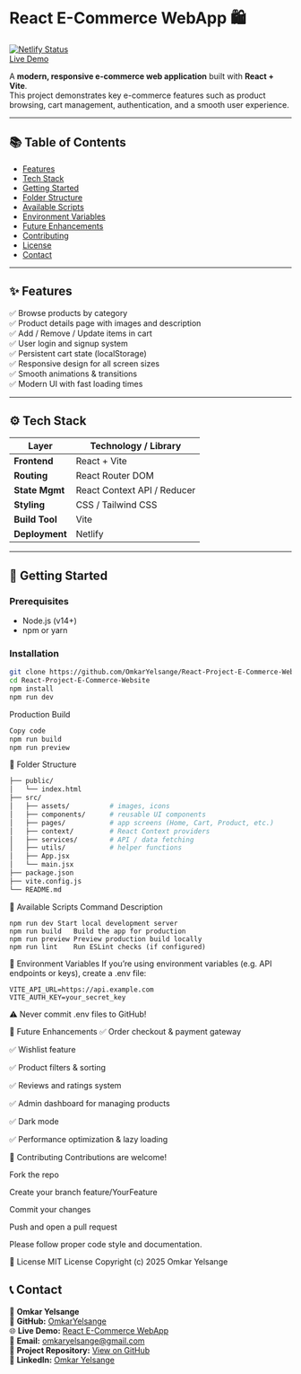 
# React E-Commerce WebApp 🛍️

[![Netlify Status](https://api.netlify.com/api/v1/badges/0f6e2b3a-badge-example/deploy-status)](https://react-e-commerce-webapp.netlify.app/)  
[Live Demo](https://react-e-commerce-webapp.netlify.app/)

A **modern, responsive e-commerce web application** built with **React + Vite**.  
This project demonstrates key e-commerce features such as product browsing, cart management, authentication, and a smooth user experience.

---

## 📚 Table of Contents

- [Features](#features)
- [Tech Stack](#tech-stack)
- [Getting Started](#getting-started)
- [Folder Structure](#folder-structure)
- [Available Scripts](#available-scripts)
- [Environment Variables](#environment-variables)
- [Future Enhancements](#future-enhancements)
- [Contributing](#contributing)
- [License](#license)
- [Contact](#contact)

---

## ✨ Features

✅ Browse products by category  
✅ Product details page with images and description  
✅ Add / Remove / Update items in cart  
✅ User login and signup system  
✅ Persistent cart state (localStorage)  
✅ Responsive design for all screen sizes  
✅ Smooth animations & transitions  
✅ Modern UI with fast loading times  

---

## ⚙️ Tech Stack

| Layer            | Technology / Library             |
|------------------|----------------------------------|
| **Frontend**     | React + Vite                     |
| **Routing**      | React Router DOM                 |
| **State Mgmt**   | React Context API / Reducer      |
| **Styling**      | CSS / Tailwind CSS               |
| **Build Tool**   | Vite                             |
| **Deployment**   | Netlify                          |

---

## 🚀 Getting Started

### Prerequisites
- Node.js (v14+)
- npm or yarn

### Installation
```bash
git clone https://github.com/OmkarYelsange/React-Project-E-Commerce-Website.git
cd React-Project-E-Commerce-Website
npm install
npm run dev
```
Production Build
```bash
Copy code
npm run build
npm run preview
```
🧩 Folder Structure
```bash
├── public/
│   └── index.html
├── src/
│   ├── assets/          # images, icons
│   ├── components/      # reusable UI components
│   ├── pages/           # app screens (Home, Cart, Product, etc.)
│   ├── context/         # React Context providers
│   ├── services/        # API / data fetching
│   ├── utils/           # helper functions
│   ├── App.jsx
│   └── main.jsx
├── package.json
├── vite.config.js
└── README.md
```
🧰 Available Scripts
Command	Description
```
npm run dev	Start local development server
npm run build	Build the app for production
npm run preview	Preview production build locally
npm run lint	Run ESLint checks (if configured)
```

🔐 Environment Variables
If you’re using environment variables (e.g. API endpoints or keys), create a .env file:

```
VITE_API_URL=https://api.example.com
VITE_AUTH_KEY=your_secret_key
```
⚠️ Never commit .env files to GitHub!

🚧 Future Enhancements
✅ Order checkout & payment gateway

✅ Wishlist feature

✅ Product filters & sorting

✅ Reviews and ratings system

✅ Admin dashboard for managing products

✅ Dark mode

✅ Performance optimization & lazy loading

🤝 Contributing
Contributions are welcome!

Fork the repo

Create your branch feature/YourFeature

Commit your changes

Push and open a pull request

Please follow proper code style and documentation.

🧾 License
MIT License
Copyright (c) 2025 Omkar Yelsange


## 📞 Contact

👤 **Omkar Yelsange**  
💼 **GitHub:** [OmkarYelsange](https://github.com/OmkarYelsange)  
🌐 **Live Demo:** [React E-Commerce WebApp](https://react-e-commerce-webapp.netlify.app/)  
📧 **Email:** omkaryelsange@gmail.com  
🔗 **Project Repository:** [View on GitHub](https://github.com/OmkarYelsange/React-Project-E-Commerce-Website)  
💬 **LinkedIn:** [Omkar Yelsange](https://www.linkedin.com/in/omkaryelsange)
